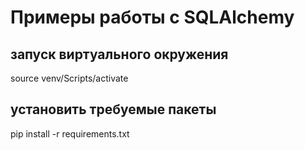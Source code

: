 # Примеры работы с SQLAlchemy

## запуск виртуального окружения

source venv/Scripts/activate

## установить требуемые пакеты

pip install -r requirements.txt
